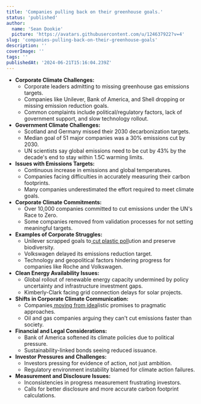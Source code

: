 ```yaml
---
title: 'Companies pulling back on their greenhouse goals.'
status: 'published'
author:
  name: 'Sean Dookie'
  picture: 'https://avatars.githubusercontent.com/u/124637922?v=4'
slug: 'companies-pulling-back-on-their-greenhouse-goals'
description: ''
coverImage: ''
tags: ''
publishedAt: '2024-06-21T15:16:04.239Z'
---
```


- **Corporate Climate Challenges:**
  - Corporate leaders admitting to missing greenhouse gas emissions targets.
  - Companies like Unilever, Bank of America, and Shell dropping or missing emission reduction goals.
  - Common complaints include political/regulatory factors, lack of government support, and slow technology rollout.
- **Government Climate Challenges:**
  - Scotland and Germany missed their 2030 decarbonization targets.
  - Median goal of 51 major companies was a 30% emissions cut by 2030.
  - UN scientists say global emissions need to be cut by 43% by the decade's end to stay within 1.5C warming limits.
- **Issues with Emissions Targets:**
  - Continuous increase in emissions and global temperatures.
  - Companies facing difficulties in accurately measuring their carbon footprints.
  - Many companies underestimated the effort required to meet climate goals.
- **Corporate Climate Commitments:**
  - Over 10,000 companies committed to cut emissions under the UN's Race to Zero.
  - Some companies removed from validation processes for not setting meaningful targets.
- **Examples of Corporate Struggles:**
  - Unilever scrapped goals to[ cut plastic poll](http://target.Technology)ution and preserve biodiversity.
  - Volkswagen delayed its emissions reduction target.
  - Technology and geopolitical factors hindering progress for companies like Roche and Volkswagen.
- **Clean Energy Availability Issues:**
  - Global rollout of renewable energy capacity undermined by policy uncertainty and infrastructure investment gaps.
  - Kimberly-Clark facing grid connection delays for solar projects.
- **Shifts in Corporate Climate Communication:**
  - Companies[ moving from idea](http://society.Financial)listic promises to pragmatic approaches.
  - Oil and gas companies arguing they can't cut emissions faster than society.
- **Financial and Legal Considerations:**
  - Bank of America softened its climate policies due to political pressure.
  - Sustainability-linked bonds seeing reduced issuance.
- **Investor Pressures and Challenges:**
  - Investors pressing for evidence of action, not just ambition.
  - Regulatory environment instability blamed for climate action failures.
- **Measurement and Disclosure Issues:**
  - Inconsistencies in progress measurement frustrating investors.
  - Calls for better disclosure and more accurate carbon footprint calculations.